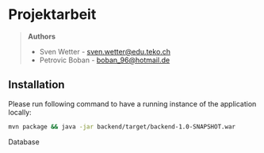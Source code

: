 # Projektarbeit

> **Authors** 
>
> -  Sven Wetter 	- sven.wetter@edu.teko.ch
> -  Petrovic Boban	 - boban_96@hotmail.de



## Installation

Please run following command to have a running instance of the application locally:

```bash
mvn package && java -jar backend/target/backend-1.0-SNAPSHOT.war
```

Database